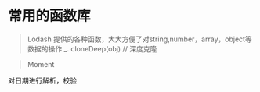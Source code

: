 
# 常用的函数库

> Lodash 
提供的各种函数，大大方便了对string,number，array，object等数据的操作
_. cloneDeep(obj)  // 深度克隆


> Moment 

对日期进行解析，校验
